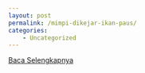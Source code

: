 ```yaml
---
layout: post
permalink: /mimpi-dikejar-ikan-paus/
categories:
    - Uncategorized
---
```


[Baca Selengkapnya](/03)